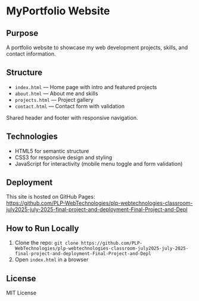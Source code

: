 # MyPortfolio Website

## Purpose
A portfolio website to showcase my web development projects, skills, and contact information.

## Structure
- `index.html` — Home page with intro and featured projects
- `about.html` — About me and skills
- `projects.html` — Project gallery
- `contact.html` — Contact form with validation

Shared header and footer with responsive navigation.

## Technologies
- HTML5 for semantic structure
- CSS3 for responsive design and styling
- JavaScript for interactivity (mobile menu toggle and form validation)

## Deployment
This site is hosted on GitHub Pages:  
https://github.com/PLP-WebTechnologies/plp-webtechnologies-classroom-july2025-july-2025-final-project-and-deployment-Final-Project-and-Depl

## How to Run Locally
1. Clone the repo: `git clone https://github.com/PLP-WebTechnologies/plp-webtechnologies-classroom-july2025-july-2025-final-project-and-deployment-Final-Project-and-Depl`
2. Open `index.html` in a browser

## License
MIT License

